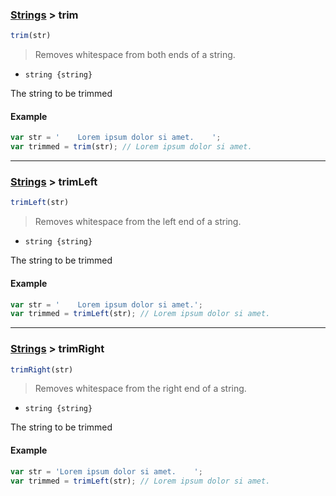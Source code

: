 ### [Strings](../) > trim

```js
trim(str)
```

> Removes whitespace from both ends of a string.

- <code>string {string}</code>

The string to be trimmed

#### Example
```js
var str = '    Lorem ipsum dolor si amet.    ';
var trimmed = trim(str); // Lorem ipsum dolor si amet.
```

---

### [Strings](../) > trimLeft

```js
trimLeft(str)
```

> Removes whitespace from the left end of a string.

- <code>string {string}</code>

The string to be trimmed

#### Example
```js
var str = '    Lorem ipsum dolor si amet.';
var trimmed = trimLeft(str); // Lorem ipsum dolor si amet.
```

---

### [Strings](../) > trimRight

```js
trimRight(str)
```

> Removes whitespace from the right end of a string.

- <code>string {string}</code>

The string to be trimmed

#### Example
```js
var str = 'Lorem ipsum dolor si amet.    ';
var trimmed = trimLeft(str); // Lorem ipsum dolor si amet.
```

